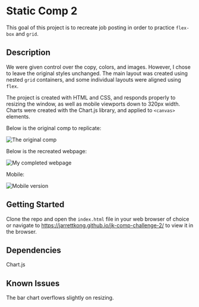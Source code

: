 # Static Comp 2
This goal of this project is to recreate job posting in order to practice `flex-box` and `grid`.

## Description
We were given control over the copy, colors, and images. However, I chose to leave the original styles unchanged. The main layout was created using nested `grid` containers, and some individual layouts were aligned using `flex`.

The project is created with HTML and CSS, and responds properly to resizing the window, as well as mobile viewports down to 320px width. Charts were created with the Chart.js library, and applied to `<canvas>` elements.

Below is the original comp to replicate:

![The original comp](https://i.imgur.com/9wqEzgc.jpg)

Below is the recreated webpage:

![My completed webpage](https://i.imgur.com/GPom6sW.png)

Mobile:

![Mobile version](https://i.imgur.com/rLPLOLs.png)

## Getting Started

Clone the repo and open the ```index.html``` file in your web browser of choice or navigate to https://jarrettkong.github.io/jk-comp-challenge-2/ to view it in the browser.

## Dependencies

Chart.js

## Known Issues

The bar chart overflows slightly on resizing.
